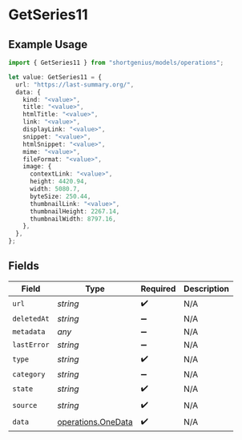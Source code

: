# GetSeries11

## Example Usage

```typescript
import { GetSeries11 } from "shortgenius/models/operations";

let value: GetSeries11 = {
  url: "https://last-summary.org/",
  data: {
    kind: "<value>",
    title: "<value>",
    htmlTitle: "<value>",
    link: "<value>",
    displayLink: "<value>",
    snippet: "<value>",
    htmlSnippet: "<value>",
    mime: "<value>",
    fileFormat: "<value>",
    image: {
      contextLink: "<value>",
      height: 4420.94,
      width: 5080.7,
      byteSize: 250.44,
      thumbnailLink: "<value>",
      thumbnailHeight: 2267.14,
      thumbnailWidth: 8797.16,
    },
  },
};
```

## Fields

| Field                                                    | Type                                                     | Required                                                 | Description                                              |
| -------------------------------------------------------- | -------------------------------------------------------- | -------------------------------------------------------- | -------------------------------------------------------- |
| `url`                                                    | *string*                                                 | :heavy_check_mark:                                       | N/A                                                      |
| `deletedAt`                                              | *string*                                                 | :heavy_minus_sign:                                       | N/A                                                      |
| `metadata`                                               | *any*                                                    | :heavy_minus_sign:                                       | N/A                                                      |
| `lastError`                                              | *string*                                                 | :heavy_minus_sign:                                       | N/A                                                      |
| `type`                                                   | *string*                                                 | :heavy_check_mark:                                       | N/A                                                      |
| `category`                                               | *string*                                                 | :heavy_minus_sign:                                       | N/A                                                      |
| `state`                                                  | *string*                                                 | :heavy_check_mark:                                       | N/A                                                      |
| `source`                                                 | *string*                                                 | :heavy_check_mark:                                       | N/A                                                      |
| `data`                                                   | [operations.OneData](../../models/operations/onedata.md) | :heavy_check_mark:                                       | N/A                                                      |